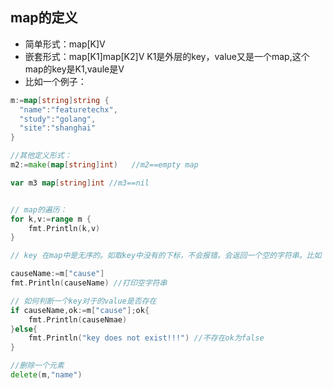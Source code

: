 ## map的定义
- 简单形式：map[K]V
- 嵌套形式：map[K1]map[K2]V K1是外层的key，value又是一个map,这个map的key是K1,vaule是V
- 比如一个例子：
```go
m:=map[string]string {
  "name":"featuretechx",
  "study":"golang",
  "site":"shanghai"
}

//其他定义形式：
m2:=make(map[string]int)   //m2==empty map

var m3 map[string]int //m3==nil


// map的遍历：
for k,v:=range m {
    fmt.Println(k,v)
}

// key 在map中是无序的。如取key中没有的下标，不会报错。会返回一个空的字符串。比如

causeName:=m["cause"]
fmt.Println(causeName) //打印空字符串

// 如何判断一个key对于的value是否存在
if causeName,ok:=m["cause"];ok{
    fmt.Println(causeNmae)
}else{
    fmt.Println("key does not exist!!!") //不存在ok为false 
}

//删除一个元素
delete(m,"name")
```
